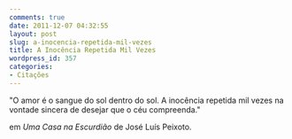 ```yaml
---
comments: true
date: 2011-12-07 04:32:55
layout: post
slug: a-inocencia-repetida-mil-vezes
title: A Inocência Repetida Mil Vezes
wordpress_id: 357
categories:
- Citações
---
```


"O amor é o sangue do sol dentro do sol. A inocência repetida mil vezes na vontade sincera de desejar que o céu compreenda."




em _Uma Casa na Escurdião_ de José Luís Peixoto.
